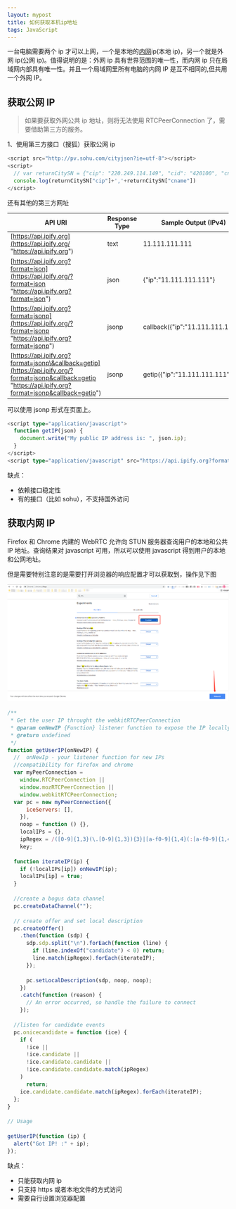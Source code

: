 ```yaml
---
layout: mypost
title: 如何获取本机ip地址
tags: JavaScript
---
```


一台电脑需要两个 ip 才可以上网，一个是本地的[内网](https://so.csdn.net/so/search?q=内网&spm=1001.2101.3001.7020 "内网")ip(本地 ip)，另一个就是外网 ip(公网 ip)。值得说明的是：外网 ip 具有世界范围的唯一性，而内网 ip 只在局域网内部具有唯一性。并且一个局域网里所有电脑的内网 IP 是互不相同的,但共用一个外网 IP。

## 获取公网 IP

> 如果要获取外网公共 ip 地址，则将无法使用 RTCPeerConnection 了，需要借助第三方的服务。

1、使用第三方接口（搜狐）获取公网 ip

```typescript
<script src="http://pv.sohu.com/cityjson?ie=utf-8"></script>
<script>
  // var returnCitySN = {"cip": "220.249.114.149", "cid": "420100", "cname": "湖北省武汉市"};
  console.log(returnCitySN["cip"]+','+returnCitySN["cname"])
</script>
```

还有其他的第三方网址

| API URI                                                                                                                                                      | Response Type | Sample Output (IPv4)              |
| ------------------------------------------------------------------------------------------------------------------------------------------------------------ | ------------- | --------------------------------- |
| [https://api.ipify.org](https://api.ipify.org/ "https://api.ipify.org")                                                                                      | text          | 11.111.111.111                    |
| [https://api.ipify.org?format=json](https://api.ipify.org/?format=json "https://api.ipify.org?format=json")                                                  | json          | {"ip":"11.111.111.111"}           |
| [https://api.ipify.org?format=jsonp](https://api.ipify.org/?format=jsonp "https://api.ipify.org?format=jsonp")                                               | jsonp         | callback({"ip":"11.111.111.111"}) |
| [https://api.ipify.org?format=jsonp\&callback=getip](https://api.ipify.org/?format=jsonp&callback=getip "https://api.ipify.org?format=jsonp&callback=getip") | jsonp         | getip({"ip":"11.111.111.111"});   |

可以使用 jsonp 形式在页面上。

```typescript
<script type="application/javascript">
  function getIP(json) {
    document.write("My public IP address is: ", json.ip);
  }
</script>
<script type="application/javascript" src="https://api.ipify.org?format=jsonp&callback=getIP"></script>
```

缺点：

- 依赖接口稳定性
- 有的接口（比如 sohu），不支持国外访问

## 获取内网 IP

Firefox 和 Chrome 内建的 WebRTC 允许向 STUN 服务器查询用户的本地和公共 IP 地址。查询结果对 javascript 可用，所以可以使用 javascript 得到用户的本地和公网地址。

但是需要特别注意的是需要打开浏览器的响应配置才可以获取到，操作见下图

![](/image/2022/7.png)

```javascript
/**
 * Get the user IP throught the webkitRTCPeerConnection
 * @param onNewIP {Function} listener function to expose the IP locally
 * @return undefined
 */
function getUserIP(onNewIP) {
  //  onNewIp - your listener function for new IPs
  //compatibility for firefox and chrome
  var myPeerConnection =
    window.RTCPeerConnection ||
    window.mozRTCPeerConnection ||
    window.webkitRTCPeerConnection;
  var pc = new myPeerConnection({
      iceServers: [],
    }),
    noop = function () {},
    localIPs = {},
    ipRegex = /([0-9]{1,3}(\.[0-9]{1,3}){3}|[a-f0-9]{1,4}(:[a-f0-9]{1,4}){7})/g,
    key;

  function iterateIP(ip) {
    if (!localIPs[ip]) onNewIP(ip);
    localIPs[ip] = true;
  }

  //create a bogus data channel
  pc.createDataChannel("");

  // create offer and set local description
  pc.createOffer()
    .then(function (sdp) {
      sdp.sdp.split("\n").forEach(function (line) {
        if (line.indexOf("candidate") < 0) return;
        line.match(ipRegex).forEach(iterateIP);
      });

      pc.setLocalDescription(sdp, noop, noop);
    })
    .catch(function (reason) {
      // An error occurred, so handle the failure to connect
    });

  //listen for candidate events
  pc.onicecandidate = function (ice) {
    if (
      !ice ||
      !ice.candidate ||
      !ice.candidate.candidate ||
      !ice.candidate.candidate.match(ipRegex)
    )
      return;
    ice.candidate.candidate.match(ipRegex).forEach(iterateIP);
  };
}

// Usage

getUserIP(function (ip) {
  alert("Got IP! :" + ip);
});
```

缺点：

- 只能获取内网 ip
- 只支持 https 或者本地文件的方式访问
- 需要自行设置浏览器配置
